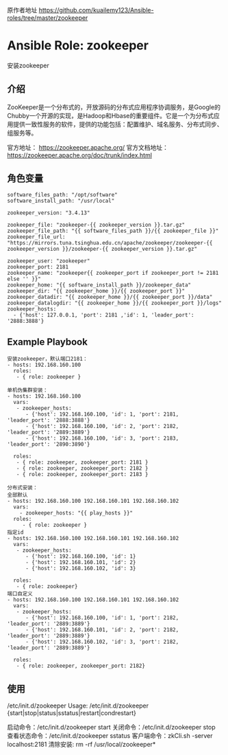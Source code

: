 原作者地址
https://github.com/kuailemy123/Ansible-roles/tree/master/zookeeper

# Ansible Role: zookeeper


安装zookeeper

## 介绍
ZooKeeper是一个分布式的，开放源码的分布式应用程序协调服务，是Google的Chubby一个开源的实现，是Hadoop和Hbase的重要组件。它是一个为分布式应用提供一致性服务的软件，提供的功能包括：配置维护、域名服务、分布式同步、组服务等。


官方地址： https://zookeeper.apache.org/
官方文档地址：https://zookeeper.apache.org/doc/trunk/index.html


## 角色变量
    software_files_path: "/opt/software"
    software_install_path: "/usr/local"

    zookeeper_version: "3.4.13"

    zookeeper_file: "zookeeper-{{ zookeeper_version }}.tar.gz"
    zookeeper_file_path: "{{ software_files_path }}/{{ zookeeper_file }}"
    zookeeper_file_url: "https://mirrors.tuna.tsinghua.edu.cn/apache/zookeeper/zookeeper-{{ zookeeper_version }}/zookeeper-{{ zookeeper_version }}.tar.gz"

    zookeeper_user: "zookeeper"
    zookeeper_port: 2181
    zookeeper_name: "zookeeper{{ zookeeper_port if zookeeper_port != 2181 else '' }}" 
    zookeeper_home: "{{ software_install_path }}/zookeeper_data"
    zookeeper_dir: "{{ zookeeper_home }}/{{ zookeeper_port }}"
    zookeeper_datadir: "{{ zookeeper_home }}/{{ zookeeper_port }}/data"
    zookeeper_datalogdir: "{{ zookeeper_home }}/{{ zookeeper_port }}/logs"
    zookeeper_hosts:
      - {'host': 127.0.0.1, 'port': 2181 ,'id': 1, 'leader_port': '2888:3888'}
        

## Example Playbook

    安装zookeeper，默认端口2181：
    - hosts: 192.168.160.100
      roles:
       - { role: zookeeper }

    单机伪集群安装：
    - hosts: 192.168.160.100
      vars:
       - zookeeper_hosts:
          - {'host': 192.168.160.100, 'id': 1, 'port': 2181, 'leader_port': '2888:3888'}
          - {'host': 192.168.160.100, 'id': 2, 'port': 2182, 'leader_port': '2889:3889'}
          - {'host': 192.168.160.100, 'id': 3, 'port': 2183, 'leader_port': '2890:3890'}

      roles:
       - { role: zookeeper, zookeeper_port: 2181 }
       - { role: zookeeper, zookeeper_port: 2182 }
       - { role: zookeeper, zookeeper_port: 2183 }

    分布式安装：
    全部默认
    - hosts: 192.168.160.100 192.168.160.101 192.168.160.102
      vars:
        - zookeeper_hosts: "{{ play_hosts }}"
      roles:
         - { role: zookeeper }
    指定id
    - hosts: 192.168.160.100 192.168.160.101 192.168.160.102
      vars:
       - zookeeper_hosts:
          - {'host': 192.168.160.100, 'id': 1}
          - {'host': 192.168.160.101, 'id': 2}
          - {'host': 192.168.160.102, 'id': 3}

      roles:
       - { role: zookeeper}
    端口自定义
    - hosts: 192.168.160.100 192.168.160.101 192.168.160.102
      vars:
       - zookeeper_hosts:
          - {'host': 192.168.160.100, 'id': 1, 'port': 2182, 'leader_port': '2889:3889'}
          - {'host': 192.168.160.101, 'id': 2, 'port': 2182, 'leader_port': '2889:3889'}
          - {'host': 192.168.160.102, 'id': 3, 'port': 2182, 'leader_port': '2889:3889'}

      roles:
       - { role: zookeeper, zookeeper_port: 2182}

## 使用
/etc/init.d/zookeeper
Usage: /etc/init.d/zookeeper {start|stop|status|sstatus|restart|condrestart}

启动命令：/etc/init.d/zookeeper start 
关闭命令：/etc/init.d/zookeeper stop 
查看状态命令：/etc/init.d/zookeeper sstatus 
客户端命令：zkCli.sh -server localhost:2181 
清除安装: rm -rf /usr/local/zookeeper*
